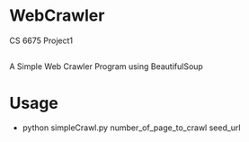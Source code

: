# WebCrawler
CS 6675 Project1
## 
A Simple Web Crawler Program using BeautifulSoup

# Usage
- python simpleCrawl.py number_of_page_to_crawl seed_url
